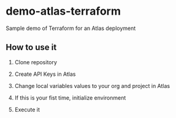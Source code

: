 # demo-atlas-terraform
Sample demo of Terraform for an Atlas deployment

## How to use it

1. Clone repository


2. Create API Keys in Atlas 


3. Change local variables values to your org and project in Atlas


4. If this is your fist time, initialize environment


5. Execute it
